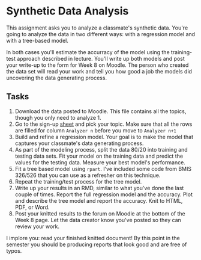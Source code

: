 # Synthetic Data Analysis

This assignment asks you to analyze a classmate's synthetic data. You're going to 
analyze the data in two different ways: with a regression model and with a tree-based model. 

In both cases you'll estimate the accurracy of the model using the training-test approach
described in lecture. You'll write up both models and post your write-up to the form for
Week 8 on Moodle. The person who created the data set will read your work and tell 
you how good a job the models did uncovering the data generating process. 

## Tasks

1. Download the data posted to Moodle. This file contains all the topics, though you only need to analyze 1.
2. Go to the sign-up [sheet](https://docs.google.com/spreadsheets/d/1WiI-SKpnVmlSC0fGCjLHO0ZZYEHmovoV7ndgPWV2GYs/edit?usp=sharing) and pick your topic. Make sure that all the rows are filled for column `Analyzer n` before you move to `Analyzer n+1` 
3. Build and refine a regression model. Your goal is to make the model that captures your classmate's data generating process. 
4. As part of the modeling process, split the data 80/20 into training and testing data sets. Fit your model on the training data and predict the values for the testing data. Measure your best model's performance.
5. Fit a tree based model using `rpart`. I've included some code from BMIS 326/526 that you can use as a refresher on this technique.
6. Repeat the training/test process for the tree model.
7. Write up your results in an RMD, similar to what you've done the last couple of times. Report the full regression model and the accuracy. Plot and describe the tree model and report the accuracy. Knit to HTML, PDF, or Word. 
8. Post your knitted results to the forum on Moodle at the bottom of the Week 8 page. Let the data creator know you've posted so they can review your work. 

I implore you: read your finished knitted document! By this point in the semester you should be producing reports that look good and are free of typos. 
